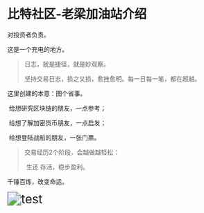 # 比特社区-老梁加油站介绍

对投资者负责。

这是一个充电的地方。



> 日志，就是捷径，就是妙观察。
>
> 坚持交易日志，损之又损，愈挫愈明。每一日每一笔，都在超越。



这里创建的本意：图个省事。

​	给想研究区块链的朋友，一点参考；

​		给想了解加密货币朋友，一点启发；

​				给想登陆战船的朋友，一张门票。	



> 交易经历2个阶段，会越做越轻松：
>
> ​	生还 存活，稳步盈利。



千锤百炼，改变命运。



<img src="https://wenxin.baidu.com/younger/file/ERNIE-ViLG/84bc4447a9213f6f048f5b8b87153ec4ex?style=i_h" alt="test" style="zoom:200%;" />

